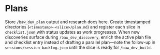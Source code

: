 # Plans

Store `/baw_dev_plan` output and research docs here. Create timestamped directories (`<timestamp>-<slice>/plan.md`) and register each slice in `checklist.json` with status updates as work progresses. When new discoveries surface during `/baw_dev_discovery`, enrich the active plan file and checklist entry instead of drafting a parallel plan—note the follow-up in `sessions/session-backlog.json` until the slice is ready for `/baw_dev_build`.

